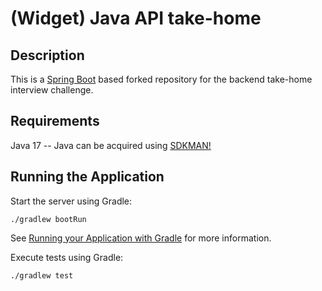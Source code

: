 # (Widget) Java API take-home

## Description
This is a [Spring Boot](https://spring.io/projects/spring-boot) based forked repository for the backend take-home interview challenge.
## Requirements

Java 17 -- Java can be acquired using [SDKMAN!](https://sdkman.io/)

## Running the Application

Start the server using Gradle:

```shell
./gradlew bootRun
```

See [Running your Application with Gradle](https://docs.spring.io/spring-boot/docs/current/gradle-plugin/reference/htmlsingle/#running-your-application) for more information.

Execute tests using Gradle:

```shell
./gradlew test
```
